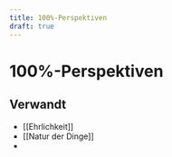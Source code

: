 ```yaml
---
title: 100%-Perspektiven
draft: true
---
```


# 100%-Perspektiven

## Verwandt

- [[Ehrlichkeit]]
- [[Natur der Dinge]]
- 